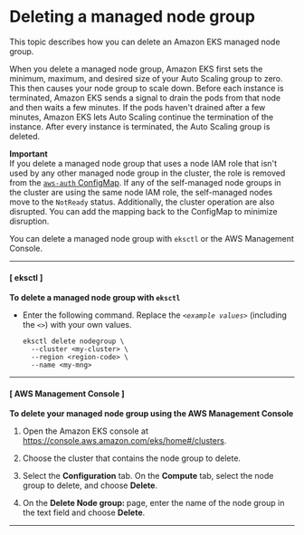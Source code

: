 # Deleting a managed node group<a name="delete-managed-node-group"></a>

This topic describes how you can delete an Amazon EKS managed node group\.

When you delete a managed node group, Amazon EKS first sets the minimum, maximum, and desired size of your Auto Scaling group to zero\. This then causes your node group to scale down\. Before each instance is terminated, Amazon EKS sends a signal to drain the pods from that node and then waits a few minutes\. If the pods haven't drained after a few minutes, Amazon EKS lets Auto Scaling continue the termination of the instance\. After every instance is terminated, the Auto Scaling group is deleted\.

**Important**  
If you delete a managed node group that uses a node IAM role that isn't used by any other managed node group in the cluster, the role is removed from the [`aws-auth` ConfigMap](add-user-role.md)\. If any of the self\-managed node groups in the cluster are using the same node IAM role, the self\-managed nodes move to the `NotReady` status\. Additionally, the cluster operation are also disrupted\. You can add the mapping back to the ConfigMap to minimize disruption\.

You can delete a managed node group with `eksctl` or the AWS Management Console\.

------
#### [ eksctl ]<a name="create-managed-node-group-eksctl"></a>

**To delete a managed node group with `eksctl`**
+ Enter the following command\. Replace the *`<example values>`* \(including the *`<>`*\) with your own values\.

  ```
  eksctl delete nodegroup \
    --cluster <my-cluster> \
    --region <region-code> \
    --name <my-mng>
  ```

------
#### [ AWS Management Console ]<a name="delete-managed-node-group-console"></a>

**To delete your managed node group using the AWS Management Console**

1. Open the Amazon EKS console at [https://console\.aws\.amazon\.com/eks/home\#/clusters](https://console.aws.amazon.com/eks/home#/clusters)\.

1. Choose the cluster that contains the node group to delete\.

1. Select the **Configuration** tab\. On the **Compute** tab, select the node group to delete, and choose **Delete**\.

1. On the **Delete Node group: <node group name>** page, enter the name of the node group in the text field and choose **Delete**\.

------